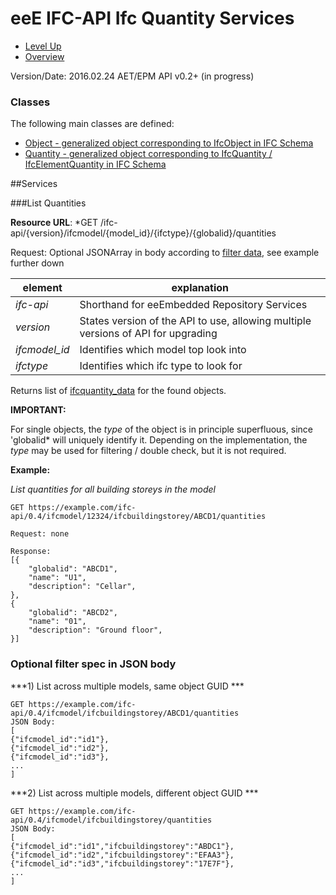 # eeE IFC-API Ifc Quantity Services #

* [Level Up](../README.md)
* [Overview](./README.md)

Version/Date: 2016.02.24 AET/EPM  API v0.2+ (in progress)

### Classes 

The following main classes are defined:

* [Object - generalized object corresponding to IfcObject in IFC Schema](a_schemata/ifcobject_data.md)
* [Quantity - generalized object corresponding to IfcQuantity / IfcElementQuantity in IFC Schema](a_schemata/ifcquantity_data.md)


##Services

###List Quantities 

**Resource URL**: *GET /ifc-api/{version}/ifcmodel/{model_id}/{ifctype}/{globalid}/quantities

Request: Optional JSONArray in body according to [filter data](a_schemata/filter_data.md), see example further down

element | explanation
--------|-----------|
*ifc-api*	|Shorthand for eeEmbedded Repository Services |
*version*	|States version of the API to use, allowing multiple versions of API for upgrading |
*ifcmodel_id*	|Identifies which model top look into |
*ifctype*	|Identifies which ifc type to look for |

Returns list of [ifcquantity_data](./a_schemata/ifcquantity_data.md) for the found objects. 

**IMPORTANT:**

For single objects, the *type* of the object is in principle superfluous, since 'globalid* will uniquely identify it. Depending on the implementation, the *type* may be used for filtering / double check, but it is not required.

**Example:**

*List quantities for all building storeys in the model*

```
GET https://example.com/ifc-api/0.4/ifcmodel/12324/ifcbuildingstorey/ABCD1/quantities

Request: none

Response:
[{
    "globalid": "ABCD1",
    "name": "U1",
    "description": "Cellar",
},
{
    "globalid": "ABCD2",
    "name": "01",
    "description": "Ground floor",
}]
```

### Optional filter spec in JSON body 


***1) List across multiple models, same object GUID ***

```
GET https://example.com/ifc-api/0.4/ifcmodel/ifcbuildingstorey/ABCD1/quantities
JSON Body:
[
{"ifcmodel_id":"id1"},
{"ifcmodel_id":"id2"},
{"ifcmodel_id":"id3"},
...
]
```

***2) List across multiple models, different object GUID ***

```
GET https://example.com/ifc-api/0.4/ifcmodel/ifcbuildingstorey/quantities
JSON Body:
[
{"ifcmodel_id":"id1","ifcbuildingstorey":"ABDC1"},
{"ifcmodel_id":"id2","ifcbuildingstorey":"EFAA3"},
{"ifcmodel_id":"id3","ifcbuildingstorey":"17E7F"},
...
]
```


